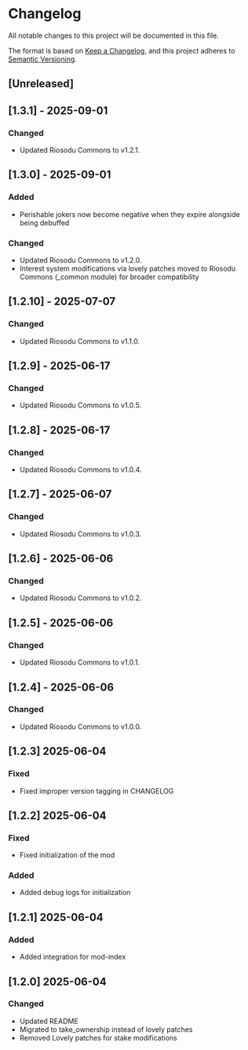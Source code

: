 # Changelog
All notable changes to this project will be documented in this file.

The format is based on [Keep a Changelog](https://keepachangelog.com/en/1.0.0/),
and this project adheres to [Semantic Versioning](https://semver.org/spec/v2.0.0.html).

## [Unreleased]

## [1.3.1] - 2025-09-01
### Changed
- Updated Riosodu Commons to v1.2.1.

## [1.3.0] - 2025-09-01
### Added
- Perishable jokers now become negative when they expire alongside being debuffed

### Changed
- Updated Riosodu Commons to v1.2.0.
- Interest system modifications via lovely patches moved to Riosodu Commons (_common module) for broader compatibility

## [1.2.10] - 2025-07-07
### Changed
- Updated Riosodu Commons to v1.1.0.

## [1.2.9] - 2025-06-17

### Changed
- Updated Riosodu Commons to v1.0.5.

## [1.2.8] - 2025-06-17

### Changed
- Updated Riosodu Commons to v1.0.4.

## [1.2.7] - 2025-06-07

### Changed
- Updated Riosodu Commons to v1.0.3.

## [1.2.6] - 2025-06-06

### Changed
- Updated Riosodu Commons to v1.0.2.

## [1.2.5] - 2025-06-06

### Changed
- Updated Riosodu Commons to v1.0.1.

## [1.2.4] - 2025-06-06

### Changed
- Updated Riosodu Commons to v1.0.0.

## [1.2.3] 2025-06-04
### Fixed
- Fixed improper version tagging in CHANGELOG

## [1.2.2] 2025-06-04
### Fixed
- Fixed initialization of the mod

### Added
- Added debug logs for initialization

## [1.2.1] 2025-06-04
### Added
- Added integration for mod-index

## [1.2.0] 2025-06-04
### Changed
- Updated README
- Migrated to take_ownership instead of lovely patches
- Removed Lovely patches for stake modifications
